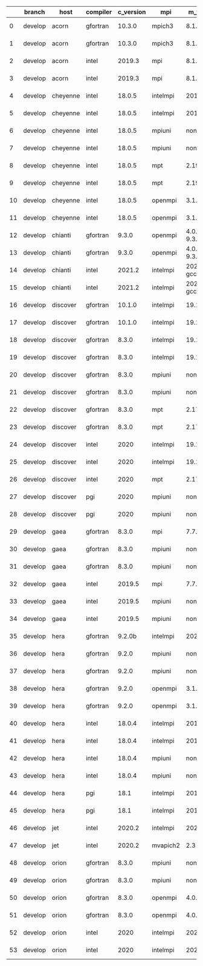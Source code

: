 |    | branch   | host     | compiler   | c_version   | mpi      | m_version          | o_g   | os     | build   | u_pass   | u_fail   | s_pass   | s_fail   | e_pass   | e_fail   | nuopc_pass   | nuopc_fail   | netcdf_c   | netcdf_f   | artifacts_hash                                                                                             | modified                   |
|----|----------|----------|------------|-------------|----------|--------------------|-------|--------|---------|----------|----------|----------|----------|----------|----------|--------------|--------------|------------|------------|------------------------------------------------------------------------------------------------------------|----------------------------|
|  0 | develop  | acorn    | gfortran   | 10.3.0      | mpich3   | 8.1.7              | O     | Linux  | Pass    | 13685    | 0        | 49       | 0        | 80       | 0        | 50           | 0            | 4.7.4      | 4.5.3      | [artifacts](https://github.com/esmf-org/esmf-test-artifacts/tree/78f1afd5ffa13e304e99795c1cb3121fb492568a) | 2022-03-08 17:58:08.133679 |
|  1 | develop  | acorn    | gfortran   | 10.3.0      | mpich3   | 8.1.7              | g     | Linux  | Pass    | 13685    | 0        | 49       | 0        | 80       | 0        | 50           | 0            | 4.7.4      | 4.5.3      | [artifacts](https://github.com/esmf-org/esmf-test-artifacts/tree/7129810731714dfd62e3a2050af51efedf723c37) | 2022-03-08 17:58:08.133679 |
|  2 | develop  | acorn    | intel      | 2019.3      | mpi      | 8.1.7              | O     | Linux  | Pass    | 13685    | 0        | 49       | 0        | 80       | 0        | 50           | 0            | 4.7.4      | 4.5.3      | [artifacts](https://github.com/esmf-org/esmf-test-artifacts/tree/37d001e59f489246e87e4adde8109d783708e90c) | 2022-03-08 17:58:08.133679 |
|  3 | develop  | acorn    | intel      | 2019.3      | mpi      | 8.1.7              | g     | Linux  | Pass    | 13685    | 0        | 49       | 0        | 80       | 0        | 50           | 0            | 4.7.4      | 4.5.3      | [artifacts](https://github.com/esmf-org/esmf-test-artifacts/tree/159fcf9b83c64b2ca9144b5610dbcb5419e6885e) | 2022-03-08 17:58:08.133679 |
|  4 | develop  | cheyenne | intel      | 18.0.5      | intelmpi | 2018.4.274         | O     | Linux  | Pass    | 13685    | 0        | 49       | 0        | 80       | 0        | 50           | 0            | 4.6.3      | 4.4.4      | [artifacts](https://github.com/esmf-org/esmf-test-artifacts/tree/dea8c8633acce12a8e87190885df327ff5537c69) | 2022-03-08 17:58:10.427859 |
|  5 | develop  | cheyenne | intel      | 18.0.5      | intelmpi | 2018.4.274         | g     | Linux  | Pass    | 13685    | 0        | 49       | 0        | 80       | 0        | 50           | 0            | 4.6.3      | 4.4.4      | [artifacts](https://github.com/esmf-org/esmf-test-artifacts/tree/b41ad1ba6bdb8bf24751b1260e7563d4cad8ab76) | 2022-03-08 17:58:10.427859 |
|  6 | develop  | cheyenne | intel      | 18.0.5      | mpiuni   | none               | O     | Linux  | Pass    | 12158    | 0        | 8        | 0        | 43       | 0        | 0            | 50           | 4.8.1      | 4.5.3      | [artifacts](https://github.com/esmf-org/esmf-test-artifacts/tree/dce37d167c6e7fff74357fe224cc6bd37e36c5e1) | 2022-03-08 17:58:10.427859 |
|  7 | develop  | cheyenne | intel      | 18.0.5      | mpiuni   | none               | g     | Linux  | Pass    | 12158    | 0        | 8        | 0        | 43       | 0        | 0            | 50           | 4.8.1      | 4.5.3      | [artifacts](https://github.com/esmf-org/esmf-test-artifacts/tree/1d7990bae5546f0aa6bc054d966f3879f8dc4ee9) | 2022-03-08 17:58:10.427859 |
|  8 | develop  | cheyenne | intel      | 18.0.5      | mpt      | 2.19               | O     | Linux  | Pass    | 13685    | 0        | 49       | 0        | 80       | 0        | 50           | 0            | 4.6.3      | 4.4.4      | [artifacts](https://github.com/esmf-org/esmf-test-artifacts/tree/9d37a0b49e6617da09fe5262c334aae0f59410d7) | 2022-03-08 17:58:10.427859 |
|  9 | develop  | cheyenne | intel      | 18.0.5      | mpt      | 2.19               | g     | Linux  | Pass    | 13685    | 0        | 49       | 0        | 80       | 0        | 50           | 0            | 4.6.3      | 4.4.4      | [artifacts](https://github.com/esmf-org/esmf-test-artifacts/tree/85960f541739cef67d170118f3f7414e07f36569) | 2022-03-08 17:58:10.427859 |
| 10 | develop  | cheyenne | intel      | 18.0.5      | openmpi  | 3.1.4              | O     | Linux  | Pass    | 13685    | 0        | 49       | 0        | 80       | 0        | 50           | 0            | 4.6.3      | 4.4.4      | [artifacts](https://github.com/esmf-org/esmf-test-artifacts/tree/7f234936b49d1cee5bea83d20cb89e1733e7f5bf) | 2022-03-08 17:58:10.427859 |
| 11 | develop  | cheyenne | intel      | 18.0.5      | openmpi  | 3.1.4              | g     | Linux  | Pass    | 13685    | 0        | 49       | 0        | 80       | 0        | 50           | 0            | 4.6.3      | 4.4.4      | [artifacts](https://github.com/esmf-org/esmf-test-artifacts/tree/7bfbb5cd93809082db8f5f8cdd9d89dd705cc6d9) | 2022-03-08 17:58:10.427859 |
| 12 | develop  | chianti  | gfortran   | 9.3.0       | openmpi  | 4.0.5-gcc-9.3.0    | O     | Linux  | Pass    | 13685    | 0        | 49       | 0        | 80       | 0        | 44           | 6            | 4.8.0      | 4.5.3      | [artifacts](https://github.com/esmf-org/esmf-test-artifacts/tree/3b43c0526717283451d4cfcf087c079315fddb71) | 2022-03-08 17:58:12.626102 |
| 13 | develop  | chianti  | gfortran   | 9.3.0       | openmpi  | 4.0.5-gcc-9.3.0    | g     | Linux  | Pass    | 13685    | 0        | 49       | 0        | 80       | 0        | 44           | 6            | 4.8.0      | 4.5.3      | [artifacts](https://github.com/esmf-org/esmf-test-artifacts/tree/adcdf6173e0125911683f4b4202d1c3245ef5c32) | 2022-03-08 17:58:12.626102 |
| 14 | develop  | chianti  | intel      | 2021.2      | intelmpi | 2021.2.0-gcc-9.3.0 | O     | Linux  | Pass    | 13685    | 0        | 49       | 0        | 80       | 0        | 44           | 6            | 4.8.0      | 4.5.3      | [artifacts](https://github.com/esmf-org/esmf-test-artifacts/tree/0210c4de5e0232ba707db12c5e9dad15ccc5be9a) | 2022-03-08 17:58:12.626102 |
| 15 | develop  | chianti  | intel      | 2021.2      | intelmpi | 2021.2.0-gcc-9.3.0 | g     | Linux  | Pass    | 13685    | 0        | 49       | 0        | 80       | 0        | 44           | 6            | 4.8.0      | 4.5.3      | [artifacts](https://github.com/esmf-org/esmf-test-artifacts/tree/91ba61b77840d3208e38eac0886ece2d869085fe) | 2022-03-08 17:58:12.626102 |
| 16 | develop  | discover | gfortran   | 10.1.0      | intelmpi | 19.1.3.304         | O     | Linux  | Pass    | 13670    | 15       | 49       | 0        | 80       | 0        | 50           | 0            |            |            | [artifacts](https://github.com/esmf-org/esmf-test-artifacts/tree/3c15099d7f8531411553e9f95e8e6ca3d33deacc) | 2022-03-08 17:58:15.726261 |
| 17 | develop  | discover | gfortran   | 10.1.0      | intelmpi | 19.1.3.304         | g     | Linux  | Pass    | 13670    | 15       | 49       | 0        | 80       | 0        | 50           | 0            |            |            | [artifacts](https://github.com/esmf-org/esmf-test-artifacts/tree/ea2d95cb736feab8bde1cffe70922f2db07fc08c) | 2022-03-08 17:58:15.726261 |
| 18 | develop  | discover | gfortran   | 8.3.0       | intelmpi | 19.1.3.304         | O     | Linux  | Pass    | 13670    | 15       | 49       | 0        | 80       | 0        | 50           | 0            |            |            | [artifacts](https://github.com/esmf-org/esmf-test-artifacts/tree/d0084e7fd3b95306c939982d0f7cf1578f791a86) | 2022-03-08 17:58:15.726261 |
| 19 | develop  | discover | gfortran   | 8.3.0       | intelmpi | 19.1.3.304         | g     | Linux  | Pass    | 13670    | 15       | 49       | 0        | 80       | 0        | 50           | 0            |            |            | [artifacts](https://github.com/esmf-org/esmf-test-artifacts/tree/07b736795026d899e01b0436a6c34ea9a7010878) | 2022-03-08 17:58:15.726261 |
| 20 | develop  | discover | gfortran   | 8.3.0       | mpiuni   | none               | O     | Linux  | Pass    | 12158    | 0        | 8        | 0        | 43       | 0        | 0            | 50           |            |            | [artifacts](https://github.com/esmf-org/esmf-test-artifacts/tree/908c07d35dfdfa82cde309a1c0efb30791aeba3f) | 2022-03-08 17:58:15.726261 |
| 21 | develop  | discover | gfortran   | 8.3.0       | mpiuni   | none               | g     | Linux  | Pass    | 12158    | 0        | 8        | 0        | 43       | 0        | 0            | 50           |            |            | [artifacts](https://github.com/esmf-org/esmf-test-artifacts/tree/e77245bf8dfef50b82203edf3671e94342557054) | 2022-03-08 17:58:15.726261 |
| 22 | develop  | discover | gfortran   | 8.3.0       | mpt      | 2.17               | O     | Linux  | Pass    | 13685    | 0        | 49       | 0        | 80       | 0        | 46           | 4            |            |            | [artifacts](https://github.com/esmf-org/esmf-test-artifacts/tree/1dfd214a0de3a8367de2937e378f3c8dbf5aa5cf) | 2022-03-08 17:58:15.726261 |
| 23 | develop  | discover | gfortran   | 8.3.0       | mpt      | 2.17               | g     | Linux  | Pass    | 13685    | 0        | 49       | 0        | 80       | 0        | 46           | 4            |            |            | [artifacts](https://github.com/esmf-org/esmf-test-artifacts/tree/312e68ee141e8b5c0ae0869a7e114f3f60fc369d) | 2022-03-08 17:58:15.726261 |
| 24 | develop  | discover | intel      | 2020        | intelmpi | 19.1.3.304         | O     | Linux  | Pass    | 13685    | 0        | 49       | 0        | 80       | 0        | 50           | 0            | 4.8.0      | 4.5.4      | [artifacts](https://github.com/esmf-org/esmf-test-artifacts/tree/a34ce7f111df0782872cfe3e5ceedb419c61302e) | 2022-03-08 17:58:15.726261 |
| 25 | develop  | discover | intel      | 2020        | intelmpi | 19.1.3.304         | g     | Linux  | Pass    | 13685    | 0        | 49       | 0        | 80       | 0        | 50           | 0            | 4.8.0      | 4.5.4      | [artifacts](https://github.com/esmf-org/esmf-test-artifacts/tree/de73580c4d48b3e4ac115a8fcfcf2810e86c6799) | 2022-03-08 17:58:15.726261 |
| 26 | develop  | discover | intel      | 2020        | mpt      | 2.17               | O     | Linux  | Pass    | 13685    | 0        | 49       | 0        | 80       | 0        | 50           | 0            | 4.8.0      | 4.5.4      | [artifacts](https://github.com/esmf-org/esmf-test-artifacts/tree/b8ae1bc2d17c5c1c63f445f7214bb2e305c90b4e) | 2022-03-08 17:58:15.726261 |
| 27 | develop  | discover | pgi        | 2020        | mpiuni   | none               | O     | Linux  | Pass    | 11536    | 622      | 6        | 2        | 40       | 3        | 0            | 50           |            |            | [artifacts](https://github.com/esmf-org/esmf-test-artifacts/tree/db656d2ba19ba9317854fb28979e2de0bd07ffb3) | 2022-03-08 17:58:15.726261 |
| 28 | develop  | discover | pgi        | 2020        | mpiuni   | none               | g     | Linux  | Pass    | 11536    | 622      | 4        | 4        | 40       | 3        | 0            | 50           |            |            | [artifacts](https://github.com/esmf-org/esmf-test-artifacts/tree/854c32b23a30e961e977b80610322af40789ba09) | 2022-03-08 17:58:15.726261 |
| 29 | develop  | gaea     | gfortran   | 8.3.0       | mpi      | 7.7.11             | g     | Unicos | Pass    | 13684    | 1        | 49       | 0        | 80       | 0        | 47           | 3            | 4.6.3      | 4.4.5      | [artifacts](https://github.com/esmf-org/esmf-test-artifacts/tree/3ca56787d5fdb754017508905ff2dd55e1c79e4f) | 2022-03-08 17:58:18.887008 |
| 30 | develop  | gaea     | gfortran   | 8.3.0       | mpiuni   | none               | O     | Unicos | Pass    | 12158    | 0        | 8        | 0        | 43       | 0        | 0            | 50           | 4.6.3      | 4.4.5      | [artifacts](https://github.com/esmf-org/esmf-test-artifacts/tree/2c67c164f4bee2f28d70ca8438960f3bcd179801) | 2022-03-08 17:58:18.887008 |
| 31 | develop  | gaea     | gfortran   | 8.3.0       | mpiuni   | none               | g     | Unicos | Pass    | 12158    | 0        | 8        | 0        | 43       | 0        | 0            | 50           | 4.6.3      | 4.4.5      | [artifacts](https://github.com/esmf-org/esmf-test-artifacts/tree/52467781dd79d36f7b9244acfbdaa3f99e05859e) | 2022-03-08 17:58:18.887008 |
| 32 | develop  | gaea     | intel      | 2019.5      | mpi      | 7.7.11             | O     | Unicos | Pass    | 13670    | 15       | 49       | 0        | 80       | 0        | 47           | 3            | 4.6.3      | 4.4.5      | [artifacts](https://github.com/esmf-org/esmf-test-artifacts/tree/b6ed083a5d2a80ee2e78dc611ec32da28fa21964) | 2022-03-08 17:58:18.887008 |
| 33 | develop  | gaea     | intel      | 2019.5      | mpiuni   | none               | O     | Unicos | Pass    | 12143    | 15       | 8        | 0        | 43       | 0        | 0            | 50           | 4.6.3      | 4.4.5      | [artifacts](https://github.com/esmf-org/esmf-test-artifacts/tree/f168c28712eb8c480c1160c0a16716bc9090c6c0) | 2022-03-08 17:58:18.887008 |
| 34 | develop  | gaea     | intel      | 2019.5      | mpiuni   | none               | g     | Unicos | Pass    | 12143    | 15       | 8        | 0        | 43       | 0        | 0            | 50           | 4.6.3      | 4.4.5      | [artifacts](https://github.com/esmf-org/esmf-test-artifacts/tree/10f942235784a0a794295f37e24c20521529fe35) | 2022-03-08 17:58:18.887008 |
| 35 | develop  | hera     | gfortran   | 9.2.0b      | intelmpi | 2020               | O     | Linux  | Pass    | 0        | 8807     | 0        | 49       | 0        | 80       | 0            | 50           |            |            | [artifacts](https://github.com/esmf-org/esmf-test-artifacts/tree/60a4be96ad9135d3c603a1749e68ed1641095698) | 2022-03-08 17:58:21.562977 |
| 36 | develop  | hera     | gfortran   | 9.2.0       | mpiuni   | none               | O     | Linux  | Pass    | 12158    | 0        | 8        | 0        | 43       | 0        | 0            | 50           | 4.7.2      | 4.5.2      | [artifacts](https://github.com/esmf-org/esmf-test-artifacts/tree/9e0adbb6e60f7137e47575607a1d383d9fc49c6c) | 2022-03-08 17:58:21.562977 |
| 37 | develop  | hera     | gfortran   | 9.2.0       | mpiuni   | none               | g     | Linux  | Pass    | 12158    | 0        | 8        | 0        | 43       | 0        | 0            | 50           | 4.7.2      | 4.5.2      | [artifacts](https://github.com/esmf-org/esmf-test-artifacts/tree/4e4faede9f445805f28410de96943a25723c0557) | 2022-03-08 17:58:21.562977 |
| 38 | develop  | hera     | gfortran   | 9.2.0       | openmpi  | 3.1.4              | O     | Linux  | Pass    | 13685    | 0        | 49       | 0        | 80       | 0        | 50           | 0            | 4.7.2      | 4.5.2      | [artifacts](https://github.com/esmf-org/esmf-test-artifacts/tree/cb8c2712f0ff3af89356d686b8eb5cb7fdc991ac) | 2022-03-08 17:58:21.562977 |
| 39 | develop  | hera     | gfortran   | 9.2.0       | openmpi  | 3.1.4              | g     | Linux  | Pass    | 13685    | 0        | 49       | 0        | 80       | 0        | 50           | 0            | 4.7.2      | 4.5.2      | [artifacts](https://github.com/esmf-org/esmf-test-artifacts/tree/ff33134182e4ca4c35af178abbd0970d1a0fbf28) | 2022-03-08 17:58:21.562977 |
| 40 | develop  | hera     | intel      | 18.0.4      | intelmpi | 2018.4.274         | O     | Linux  | Pass    | 13685    | 0        | 49       | 0        | 80       | 0        | 50           | 0            | 4.7.0      | 4.4.5      | [artifacts](https://github.com/esmf-org/esmf-test-artifacts/tree/c56d60997c345a09936f0843323905fa21a37d26) | 2022-03-08 17:58:21.562977 |
| 41 | develop  | hera     | intel      | 18.0.4      | intelmpi | 2018.4.274         | g     | Linux  | Pass    | 13685    | 0        | 49       | 0        | 80       | 0        | 50           | 0            | 4.7.0      | 4.4.5      | [artifacts](https://github.com/esmf-org/esmf-test-artifacts/tree/e5161a3cb1998558f6b8bfe911feea19a47b3925) | 2022-03-08 17:58:21.562977 |
| 42 | develop  | hera     | intel      | 18.0.4      | mpiuni   | none               | O     | Linux  | Pass    | 12158    | 0        | 8        | 0        | 43       | 0        | 0            | 50           | 4.7.0      | 4.4.5      | [artifacts](https://github.com/esmf-org/esmf-test-artifacts/tree/45a5601cd50cbbbbbc3a5e33322018b0b60c56bf) | 2022-03-08 17:58:21.562977 |
| 43 | develop  | hera     | intel      | 18.0.4      | mpiuni   | none               | g     | Linux  | Pass    | 12158    | 0        | 8        | 0        | 43       | 0        | 0            | 50           | 4.7.0      | 4.4.5      | [artifacts](https://github.com/esmf-org/esmf-test-artifacts/tree/4ac6827e4df060dcbfefbf1821f84a8f449a879b) | 2022-03-08 17:58:21.562977 |
| 44 | develop  | hera     | pgi        | 18.1        | intelmpi | 2018.0.4           | O     | Linux  | Fail    | fail     | fail     | fail     | fail     | fail     | fail     | 0            | 50           |            |            | [artifacts](https://github.com/esmf-org/esmf-test-artifacts/tree/60e80fc10888feeac94023ada3026e3b94216a28) | 2022-03-08 17:58:21.562977 |
| 45 | develop  | hera     | pgi        | 18.1        | intelmpi | 2018.0.4           | g     | Linux  | Fail    | fail     | fail     | fail     | fail     | fail     | fail     | 0            | 50           |            |            | [artifacts](https://github.com/esmf-org/esmf-test-artifacts/tree/68b68e5c27e6c1b876c6775e27be46e81dd80f75) | 2022-03-08 17:58:21.562977 |
| 46 | develop  | jet      | intel      | 2020.2      | intelmpi | 2020.2             | g     | Linux  | Pass    | pending  | pending  | pending  | pending  | pending  | pending  | pending      | pending      | 4.7.0      | 4.4.5      | [artifacts](https://github.com/esmf-org/esmf-test-artifacts/tree/21866b1cb4f2790b631349e6846ac4513f840efc) | 2022-03-08 17:58:23.199335 |
| 47 | develop  | jet      | intel      | 2020.2      | mvapich2 | 2.3                | O     | Linux  | Pass    | pending  | pending  | pending  | pending  | pending  | pending  | pending      | pending      | 4.7.0      | 4.4.5      | [artifacts](https://github.com/esmf-org/esmf-test-artifacts/tree/79187462b8eeedeb01c32ce1369b9dffb0c770ed) | 2022-03-08 17:58:23.199335 |
| 48 | develop  | orion    | gfortran   | 8.3.0       | mpiuni   | none               | O     | Linux  | Pass    | 12158    | 0        | 8        | 0        | 43       | 0        | 0            | 50           | 4.7.4      | 4.5.3      | [artifacts](https://github.com/esmf-org/esmf-test-artifacts/tree/aedfa957dee1ca393188fe7e160e1364c05d702f) | 2022-03-08 17:58:25.539084 |
| 49 | develop  | orion    | gfortran   | 8.3.0       | mpiuni   | none               | g     | Linux  | Pass    | 12158    | 0        | 8        | 0        | 43       | 0        | 0            | 50           | 4.7.4      | 4.5.3      | [artifacts](https://github.com/esmf-org/esmf-test-artifacts/tree/0e7d2b54d9d57612ad26215e151e5b6d80a354cf) | 2022-03-08 17:58:25.539084 |
| 50 | develop  | orion    | gfortran   | 8.3.0       | openmpi  | 4.0.2              | O     | Linux  | Pass    | 13685    | 0        | 49       | 0        | 80       | 0        | 50           | 0            | 4.7.4      | 4.5.3      | [artifacts](https://github.com/esmf-org/esmf-test-artifacts/tree/f4a23caf5c69498b8182341430319116ad0db6ce) | 2022-03-08 17:58:25.539084 |
| 51 | develop  | orion    | gfortran   | 8.3.0       | openmpi  | 4.0.2              | g     | Linux  | Pass    | 13685    | 0        | 49       | 0        | 80       | 0        | 50           | 0            | 4.7.4      | 4.5.3      | [artifacts](https://github.com/esmf-org/esmf-test-artifacts/tree/99bc0348f720542a9e8e94bdf56750286efa0629) | 2022-03-08 17:58:25.539084 |
| 52 | develop  | orion    | intel      | 2020        | intelmpi | 2020.2             | O     | Linux  | Pass    | fail     | fail     | fail     | fail     | fail     | fail     | 0            | 0            | 4.7.4      | 4.5.3      | [artifacts](https://github.com/esmf-org/esmf-test-artifacts/tree/881985ab9c7a5adb0577e1ef84949a02e1da92fd) | 2022-03-08 17:58:25.539084 |
| 53 | develop  | orion    | intel      | 2020        | intelmpi | 2020.2             | g     | Linux  | Pass    | fail     | fail     | fail     | fail     | fail     | fail     | 0            | 0            | 4.7.4      | 4.5.3      | [artifacts](https://github.com/esmf-org/esmf-test-artifacts/tree/832a8af31c0c350c2f4170a2b3b4e42b0cf010c5) | 2022-03-08 17:58:25.539084 |